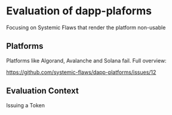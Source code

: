 # Evaluation of dapp-plaforms

Focusing on Systemic Flaws that render the platform non-usable

## Platforms

Platforms like Algorand, Avalanche and Solana fail. Full overview:

https://github.com/systemic-flaws/dapp-platforms/issues/12

## Evaluation Context

Issuing a Token
